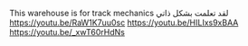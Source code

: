 This warehouse is for track mechanics
لقد تعلمت بشكل ذاتي
https://youtu.be/RaW1K7uu0sc
https://youtu.be/HILIxs9xBAA
https://youtu.be/_xwT60rHdNs
